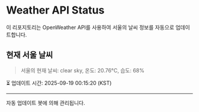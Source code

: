 
# Weather API Status

이 리포지토리는 OpenWeather API를 사용하여 서울의 날씨 정보를 자동으로 업데이트합니다.

## 현재 서울 날씨
> 서울의 현재 날씨: clear sky, 온도: 20.76°C, 습도: 68%

⏳ 업데이트 시간: 2025-09-19 00:15:20 (KST)

---
자동 업데이트 봇에 의해 관리됩니다.
